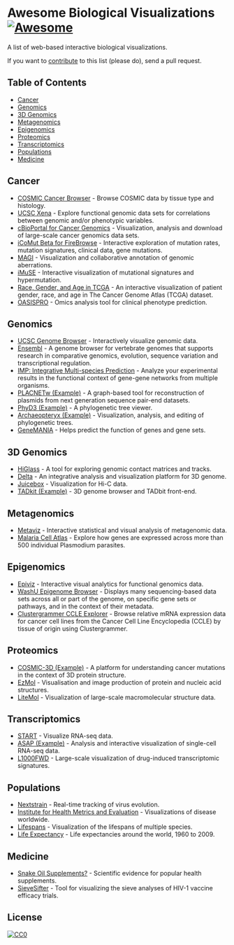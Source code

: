 # Awesome Biological Visualizations [![Awesome](https://cdn.rawgit.com/sindresorhus/awesome/d7305f38d29fed78fa85652e3a63e154dd8e8829/media/badge.svg)](https://github.com/sindresorhus/awesome)

A list of web-based interactive biological visualizations.

If you want to [contribute](https://github.com/keller-mark/awesome-biological-visualizations/blob/master/contributing.md) to this list (please do), send a pull request. 

## Table of Contents
- [Cancer](#cancer)
- [Genomics](#genomics)
- [3D Genomics](#3d-genomics)
- [Metagenomics](#metagenomics)
- [Epigenomics](#epigenomics)
- [Proteomics](#proteomics)
- [Transcriptomics](#transcriptomics)
- [Populations](#populations)
- [Medicine](#medicine)


## Cancer
- [COSMIC Cancer Browser](https://cancer.sanger.ac.uk/cosmic/browse/tissue) - Browse COSMIC data by tissue type and histology.
- [UCSC Xena](https://xenabrowser.net/) - Explore functional genomic data sets for correlations between genomic and/or phenotypic variables.
- [cBioPortal for Cancer Genomics](http://www.cbioportal.org/) - Visualization, analysis and download of large-scale cancer genomics data sets. 
- [iCoMut Beta for FireBrowse](http://firebrowse.org/iCoMut/) - Interactive exploration of mutation rates, mutation signatures, clinical data, gene mutations.
- [MAGI](http://magi.brown.edu) - Visualization and collaborative annotation of genomic aberrations.
- [iMuSE](http://imuse.lrgr.io) - Interactive visualization of mutational signatures and hypermutation.
- [Race, Gender, and Age in TCGA](https://www.enpicom.com/visual-lab/tcga-visual-exploration-gender-race-age/) - An interactive visualization of patient gender, race, and age in The Cancer Genome Atlas (TCGA) dataset.
- [OASISPRO](http://tinyurl.com/oasispro) - Omics analysis tool for clinical phenotype prediction.


## Genomics
- [UCSC Genome Browser](https://genome.ucsc.edu/) - Interactively visualize genomic data.
- [Ensembl](http://www.ensembl.org) - A genome browser for vertebrate genomes that supports research in comparative genomics, evolution, sequence variation and transcriptional regulation.
- [IMP: Integrative Multi-species Prediction](http://imp.princeton.edu/) - Analyze your experimental results in the functional context of gene-gene networks from multiple organisms.
- [PLACNETw (Example)](https://castillo.dicom.unican.es/ex1/?unique=58f731fec480a) - A graph-based tool for reconstruction of plasmids from next generation sequence pair-end datasets.
- [PhyD3 (Example)](https://phyd3.bits.vib.be/view.php?id=91162629d258a876ee994e9233b2ad87&f=xml) - A phylogenetic tree viewer.
- [Archaeopteryx (Example)](http://www.phyloxml.org/archaeopteryx-js/bcl2_js.html) - Visualization, analysis, and editing of phylogenetic trees.
- [GeneMANIA](http://genemania.org/) - Helps predict the function of genes and gene sets.

## 3D Genomics
- [HiGlass](http://higlass.io/) - A tool for exploring genomic contact matrices and tracks.
- [Delta](http://delta.big.ac.cn/) - An integrative analysis and visualization platform for 3D genome.
- [Juicebox](http://aidenlab.org/juicebox/) - Visualization for Hi-C data.
- [TADkit (Example)](http://sgt.cnag.cat/3dg/tadkit/demo.h/index.html#!/project/dataset?conf=assets%2Fexamples%2Fconf.json) - 3D genome browser and TADbit front-end.

## Metagenomics
- [Metaviz](http://metaviz.cbcb.umd.edu/) - Interactive statistical and visual analysis of metagenomic data.
- [Malaria Cell Atlas](https://www.sanger.ac.uk/science/tools/mca/mca/) - Explore how genes are expressed across more than 500 individual Plasmodium parasites.


## Epigenomics
- [Epiviz](http://epiviz.cbcb.umd.edu/4/) - Interactive visual analytics for functional genomics data.
- [WashU Epigenome Browser](http://epigenomegateway.wustl.edu/) - Displays many sequencing-based data sets across all or part of the genome, on specific gene sets or pathways, and in the context of their metadata.
- [Clustergrammer CCLE Explorer](https://maayanlab.github.io/CCLE_Clustergrammer/) - Browse relative mRNA expression data for cancer cell lines from the Cancer Cell Line Encyclopedia (CCLE) by tissue of origin using Clustergrammer.

## Proteomics
- [COSMIC-3D (Example)](https://cancer.sanger.ac.uk/cosmic3d/protein/EGFR) - A platform for understanding cancer mutations in the context of 3D protein structure.
- [EzMol](http://www.sbg.bio.ic.ac.uk/~ezmol/) - Visualisation and image production of protein and nucleic acid structures.
- [LiteMol](https://webchemdev.ncbr.muni.cz/LiteMol/) - Visualization of large-scale 
macromolecular structure data.


## Transcriptomics
- [START](https://kcvi.shinyapps.io/START/) -  Visualize RNA-seq data.
- [ASAP (Example)](https://asap.epfl.ch/projects/hfl5wd) - Analysis and interactive visualization of single-cell RNA-seq data.
- [L1000FWD](http://amp.pharm.mssm.edu/L1000FWD/) - Large-scale visualization of drug-induced transcriptomic signatures.


## Populations
- [Nextstrain](https://nextstrain.org/) - Real-time tracking of virus evolution.
- [Institute for Health Metrics and Evaluation](http://www.healthdata.org/results/data-visualizations) - Visualizations of disease worldwide.
- [Lifespans](http://www.cotrino.com/lifespan/) - Visualization of the lifespans of multiple species.
- [Life Expectancy](http://projects.flowingdata.com/life-expectancy/) - Life expectancies around the world, 1960 to 2009.


## Medicine
- [Snake Oil Supplements?](http://informationisbeautiful.net/visualizations/snake-oil-scientific-evidence-for-nutritional-supplements-vizsweet/) - Scientific evidence for popular health supplements.
- [SieveSifter](http://sieve.fredhutch.org/viz) - Tool for visualizing the sieve analyses of HIV-1 vaccine efficacy trials.


## License

[![CC0](http://mirrors.creativecommons.org/presskit/buttons/88x31/svg/cc-zero.svg)](https://creativecommons.org/publicdomain/zero/1.0/)
